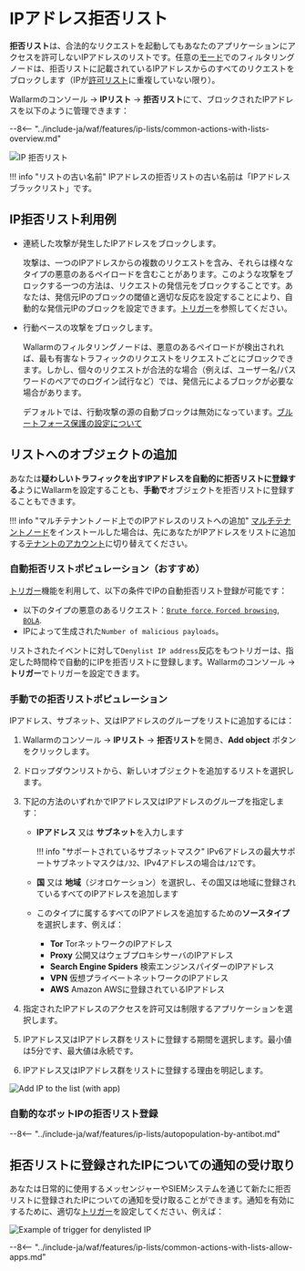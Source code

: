 # IPアドレス拒否リスト

**拒否リスト**は、合法的なリクエストを起動してもあなたのアプリケーションにアクセスを許可しないIPアドレスのリストです。任意の[モード](../../admin-en/configure-wallarm-mode.md)でのフィルタリングノードは、拒否リストに記載されているIPアドレスからのすべてのリクエストをブロックします（IPが[許可リスト](allowlist.md)に重複していない限り）。

Wallarmのコンソール → **IPリスト** → **拒否リスト**にて、ブロックされたIPアドレスを以下のように管理できます：

--8<-- "../include-ja/waf/features/ip-lists/common-actions-with-lists-overview.md"

![IP 拒否リスト](../../images/user-guides/ip-lists/denylist-apps.png)

!!! info "リストの古い名前"
    IPアドレスの拒否リストの古い名前は「IPアドレスブラックリスト」です。

## IP拒否リスト利用例

* 連続した攻撃が発生したIPアドレスをブロックします。

    攻撃は、一つのIPアドレスからの複数のリクエストを含み、それらは様々なタイプの悪意のあるペイロードを含むことがあります。このような攻撃をブロックする一つの方法は、リクエストの発信元をブロックすることです。あなたは、発信元IPのブロックの閾値と適切な反応を設定することにより、自動的な発信元IPのブロックを設定できます。[トリガー](../triggers/trigger-examples.md#denylist-ip-if-4-or-more-malicious-payloads-are-detected-in-1-hour)を参照してください。
* 行動ベースの攻撃をブロックします。

    Wallarmのフィルタリングノードは、悪意のあるペイロードが検出されれば、最も有害なトラフィックのリクエストをリクエストごとにブロックできます。しかし、個々のリクエストが合法的な場合（例えば、ユーザー名/パスワードのペアでのログイン試行など）では、発信元によるブロックが必要な場合があります。

    デフォルトでは、行動攻撃の源の自動ブロックは無効になっています。[ブルートフォース保護の設定について](../../admin-en/configuration-guides/protecting-against-bruteforce.md#configuration-steps)

## リストへのオブジェクトの追加

あなたは**疑わしいトラフィックを出すIPアドレスを自動的に拒否リストに登録する**ようにWallarmを設定することも、**手動で**オブジェクトを拒否リストに登録することもできます。

!!! info "マルチテナントノード上でのIPアドレスのリストへの追加"
    [マルチテナントノード](../../installation/multi-tenant/overview.md)をインストールした場合は、先にあなたがIPアドレスをリストに追加する[テナントのアカウント](../../installation/multi-tenant/configure-accounts.md#tenant-account-structure)に切り替えてください。

### 自動拒否リストポピュレーション（おすすめ）

[トリガー](../../user-guides/triggers/triggers.md)機能を利用して、以下の条件でIPの自動拒否リスト登録が可能です：

* 以下のタイプの悪意のあるリクエスト：[`Brute force`, `Forced browsing`](../../admin-en/configuration-guides/protecting-against-bruteforce.md), [`BOLA`](../../admin-en/configuration-guides/protecting-against-bola.md).
* IPによって生成された`Number of malicious payloads`。

リストされたイベントに対して`Denylist IP address`反応をもつトリガーは、指定した時間枠で自動的にIPを拒否リストに登録します。Wallarmのコンソール → **トリガー**でトリガーを設定できます。

### 手動での拒否リストポピュレーション

IPアドレス、サブネット、又はIPアドレスのグループをリストに追加するには：

1. Wallarmのコンソール → **IPリスト** → **拒否リスト**を開き、**Add object** ボタンをクリックします。
2. ドロップダウンリストから、新しいオブジェクトを追加するリストを選択します。
3. 下記の方法のいずれかでIPアドレス又はIPアドレスのグループを指定します：

    * **IPアドレス** 又は **サブネット**を入力します

        !!! info "サポートされているサブネットマスク"
            IPv6アドレスの最大サポートサブネットマスクは`/32`、IPv4アドレスの場合は`/12`です。

    * **国** 又は **地域**（ジオロケーション）を選択し、その国又は地域に登録されているすべてのIPアドレスを追加します
    * このタイプに属するすべてのIPアドレスを追加するための**ソースタイプ**を選択します、例えば：
        * **Tor** TorネットワークのIPアドレス
        * **Proxy** 公開又はウェブプロキシサーバのIPアドレス
        * **Search Engine Spiders** 検索エンジンスパイダーのIPアドレス
        * **VPN** 仮想プライベートネットワークのIPアドレス
        * **AWS** Amazon AWSに登録されているIPアドレス
4. 指定されたIPアドレスのアクセスを許可又は制限するアプリケーションを選択します。
5. IPアドレス又はIPアドレス群をリストに登録する期間を選択します。最小値は5分です、最大値は永続です。
6. IPアドレス又はIPアドレス群をリストに登録する理由を明記します。

![Add IP to the list (with app)](../../images/user-guides/ip-lists/add-ip-to-list-app.png)

### 自動的なボットIPの拒否リスト登録

--8<-- "../include-ja/waf/features/ip-lists/autopopulation-by-antibot.md"

## 拒否リストに登録されたIPについての通知の受け取り

あなたは日常的に使用するメッセンジャーやSIEMシステムを通じて新たに拒否リストに登録されたIPについての通知を受け取ることができます。通知を有効にするために、適切な[トリガー](../triggers/triggers.md)を設定してください、例えば：

![Example of trigger for denylisted IP](../../images/user-guides/triggers/trigger-example4.png)

--8<-- "../include-ja/waf/features/ip-lists/common-actions-with-lists-allow-apps.md"